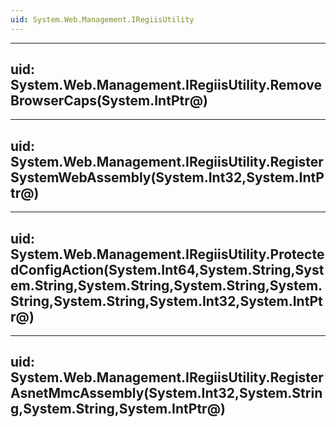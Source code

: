 ```yaml
---
uid: System.Web.Management.IRegiisUtility
---
```


---
uid: System.Web.Management.IRegiisUtility.RemoveBrowserCaps(System.IntPtr@)
---

---
uid: System.Web.Management.IRegiisUtility.RegisterSystemWebAssembly(System.Int32,System.IntPtr@)
---

---
uid: System.Web.Management.IRegiisUtility.ProtectedConfigAction(System.Int64,System.String,System.String,System.String,System.String,System.String,System.String,System.Int32,System.IntPtr@)
---

---
uid: System.Web.Management.IRegiisUtility.RegisterAsnetMmcAssembly(System.Int32,System.String,System.String,System.IntPtr@)
---
